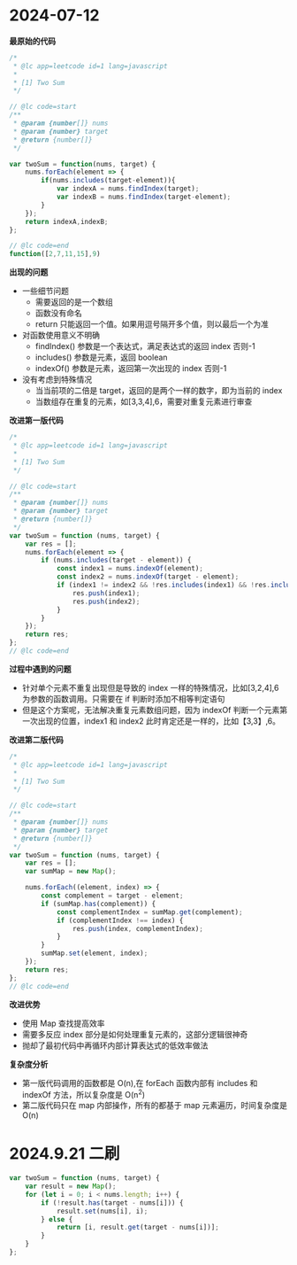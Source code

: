 # 2024-07-12

**最原始的代码**

```javascript
/*
 * @lc app=leetcode id=1 lang=javascript
 *
 * [1] Two Sum
 */

// @lc code=start
/**
 * @param {number[]} nums
 * @param {number} target
 * @return {number[]}
 */

var twoSum = function(nums, target) {
    nums.forEach(element => {
        if(nums.includes(target-element)){
            var indexA = nums.findIndex(target);
            var indexB = nums.findIndex(target-element);
        }
    });
    return indexA,indexB;
};

// @lc code=end
function([2,7,11,15],9)
```

**出现的问题**

-   一些细节问题
    -   需要返回的是一个数组
    -   函数没有命名
    -   return 只能返回一个值。如果用逗号隔开多个值，则以最后一个为准
-   对函数使用意义不明确
    -   findIndex() 参数是一个表达式，满足表达式的返回 index 否则-1
    -   includes() 参数是元素，返回 boolean
    -   indexOf() 参数是元素，返回第一次出现的 index 否则-1
-   没有考虑到特殊情况
    -   当当前项的二倍是 target，返回的是两个一样的数字，即为当前的 index
    -   当数组存在重复的元素，如[3,3,4],6，需要对重复元素进行审查

**改进第一版代码**

```javascript
/*
 * @lc app=leetcode id=1 lang=javascript
 *
 * [1] Two Sum
 */

// @lc code=start
/**
 * @param {number[]} nums
 * @param {number} target
 * @return {number[]}
 */
var twoSum = function (nums, target) {
	var res = [];
	nums.forEach(element => {
		if (nums.includes(target - element)) {
			const index1 = nums.indexOf(element);
			const index2 = nums.indexOf(target - element);
			if (index1 != index2 && !res.includes(index1) && !res.includes(index2)) {
				res.push(index1);
				res.push(index2);
			}
		}
	});
	return res;
};
// @lc code=end
```

**过程中遇到的问题**

-   针对单个元素不重复出现但是导致的 index 一样的特殊情况，比如[3,2,4],6 为参数的函数调用。只需要在 if 判断时添加不相等判定语句
-   但是这个方案呢，无法解决重复元素数组问题，因为 indexOf 判断一个元素第一次出现的位置，index1 和 index2 此时肯定还是一样的，比如【3,3】,6。

**改进第二版代码**

```javascript
/*
 * @lc app=leetcode id=1 lang=javascript
 *
 * [1] Two Sum
 */

// @lc code=start
/**
 * @param {number[]} nums
 * @param {number} target
 * @return {number[]}
 */
var twoSum = function (nums, target) {
	var res = [];
	var sumMap = new Map();

	nums.forEach((element, index) => {
		const complement = target - element;
		if (sumMap.has(complement)) {
			const complementIndex = sumMap.get(complement);
			if (complementIndex !== index) {
				res.push(index, complementIndex);
			}
		}
		sumMap.set(element, index);
	});
	return res;
};
// @lc code=end
```

**改进优势**

-   使用 Map 查找提高效率
-   需要多反应 index 部分是如何处理重复元素的，这部分逻辑很神奇
-   抛却了最初代码中再循环内部计算表达式的低效率做法

**复杂度分析**

-   第一版代码调用的函数都是 O(n),在 forEach 函数内部有 includes 和 indexOf 方法，所以复杂度是 O(n<sup>2</sup>)
-   第二版代码只在 map 内部操作，所有的都基于 map 元素遍历，时间复杂度是 O(n)

# 2024.9.21 二刷

```js
var twoSum = function (nums, target) {
	var result = new Map();
	for (let i = 0; i < nums.length; i++) {
		if (!result.has(target - nums[i])) {
			result.set(nums[i], i);
		} else {
			return [i, result.get(target - nums[i])];
		}
	}
};
```
